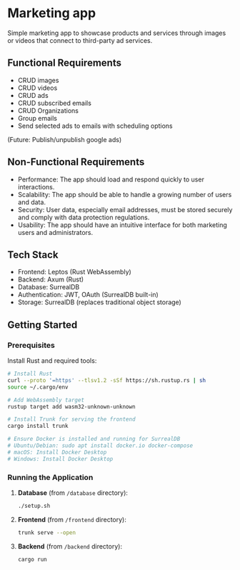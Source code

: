 ﻿# Marketing app

Simple marketing app to showcase products and services through images or videos that connect to third-party ad services.

## Functional Requirements

- CRUD images
- CRUD videos
- CRUD ads
- CRUD subscribed emails
- CRUD Organizations
- Group emails
- Send selected ads to emails with scheduling options

(Future: Publish/unpublish google ads)

## Non-Functional Requirements

- Performance: The app should load and respond quickly to user interactions.
- Scalability: The app should be able to handle a growing number of users and data.
- Security: User data, especially email addresses, must be stored securely and comply with data protection regulations.
- Usability: The app should have an intuitive interface for both marketing users and administrators.

## Tech Stack

- Frontend: Leptos (Rust WebAssembly)
- Backend: Axum (Rust)
- Database: SurrealDB
- Authentication: JWT, OAuth (SurrealDB built-in)
- Storage: SurrealDB (replaces traditional object storage)

## Getting Started

### Prerequisites

Install Rust and required tools:

```bash
# Install Rust
curl --proto '=https' --tlsv1.2 -sSf https://sh.rustup.rs | sh
source ~/.cargo/env

# Add WebAssembly target
rustup target add wasm32-unknown-unknown

# Install Trunk for serving the frontend
cargo install trunk

# Ensure Docker is installed and running for SurrealDB
# Ubuntu/Debian: sudo apt install docker.io docker-compose
# macOS: Install Docker Desktop
# Windows: Install Docker Desktop
```

### Running the Application

1. **Database** (from `/database` directory):

   ```bash
   ./setup.sh
   ```

2. **Frontend** (from `/frontend` directory):

   ```bash
   trunk serve --open
   ```

3. **Backend** (from `/backend` directory):
   ```bash
   cargo run
   ```
